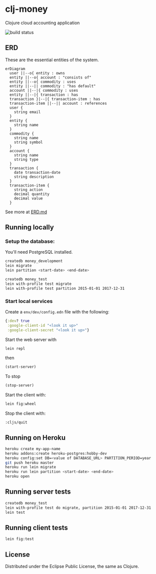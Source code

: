 # clj-money
Clojure cloud accounting application

![build status](https://github.com/dgknght/clj-money/actions/workflows/clojure.yml/badge.svg)

## ERD
These are the essential entities of the system.
```mermaid
erDiagram
  user ||--o{ entity : owns
  entity ||--o{ account : "consists of"
  entity ||--o{ commodity : uses
  entity ||--|| commodity : "has default"
  account ||--|{ commodity : uses
  entity ||--|{ transaction : has
  transaction }|--|{ transaction-item : has
  transaction-item ||--|| account : references
  user {
    string email
  }
  entity {
    string name
  }
  commodity {
    string name
    string symbol
  }
  account {
    string name
    string type
  }
  transaction {
    date transaction-date
    string description
  }
  transaction-item {
    string action
    decimal quantity
    decimal value
  }
```
See more at [ERD.md](ERD.md)

## Running locally

### Setup the database:
You'll need PostgreSQL installed.

```bash
createdb money_development
lein migrate
lein partition <start-date> <end-date>

createdb money_test
lein with-profile test migrate
lein with-profile test partition 2015-01-01 2017-12-31
```

### Start local services
Create a `env/dev/config.edn` file with the following:
```clojure
{:dev? true
 :google-client-id "<look it up>"
 :google-client-secret "<look it up>"}
```
Start the web server with
```bash
lein repl
```
then
```clojure
(start-server)
```
To stop
```clojure
(stop-server)

```
Start the client with:
```bash
lein fig:wheel
```
Stop the client with:
```
:cljs/quit
```

## Running on Heroku
```bash
heroku create my-app-name
heroku addons:create heroku-postgres:hobby-dev
heroku config:set DB=<value of DATABASE_URL> PARTITION_PERIOD=year
git push heroku master
heroku run lein migrate
heroku run lein partition <start-date> <end-date>
heroku open
```

## Running server tests
```bash
createdb money_test
lein with-profile test do migrate, partition 2015-01-01 2017-12-31
lein test
```

## Running client tests
```bash
lein fig:test
```

## License
Distributed under the Eclipse Public License, the same as Clojure.
